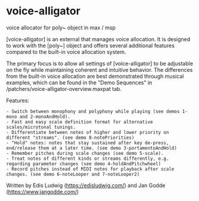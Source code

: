 # voice-alligator
voice allocator for poly~ object in max / msp

[voice-alligator] is an external that manages voice allocation. It is designed to work with the [poly~] object and offers several additional features compared to the built-in voice allocation system.

The primary focus is to allow all settings of [voice-alligator] to be adjustable on the fly while maintaining coherent and intuitive behavior. The differences from the built-in voice allocation are best demonstrated through musical examples, which can be found in the "Demo Sequences" in /patchers/voice-alligator-overview.maxpat tab.

Features:

    - Switch between monophony and polyphony while playing (see demos 1-mono and 2-monoAndHold).
    - Fast and easy scale definition format for alternative scales/microtonal tunings.
    - Differentiate between notes of higher and lower priority on different "streams". (see demo 8-notePriorities)
    - "Hold" notes: notes that stay sustained after key de-press, end/release them at a later time. (see demo 3-portamentoAndHold)
    - Remember pitches during scale changes (see demo 5-scale).
    - Treat notes of different kinds or streams differently, e.g. regarding parameter changes (see demo 4-holdAndPitchwheel)
    - Record pitches instead of MIDI notes for playback after scale changes. (see demo 6-noteLooper and 7-noteLooper2)

Written by 
Edis Ludwig (https://edisludwig.com/) and
Jan Godde (https://www.jangodde.com/)